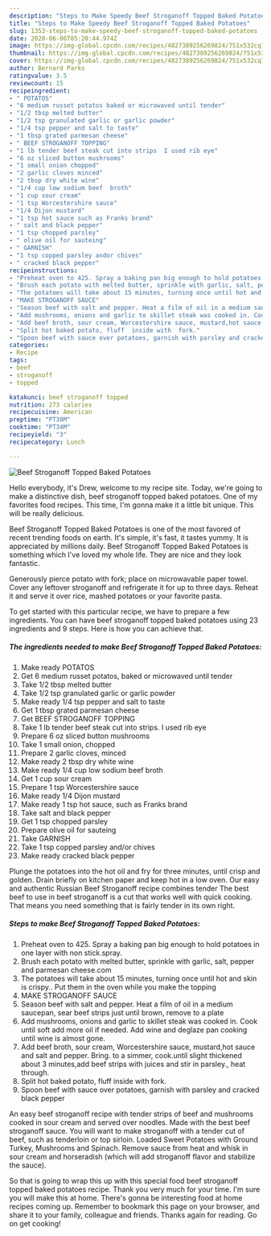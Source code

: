 ```yaml
---
description: "Steps to Make Speedy Beef Stroganoff Topped Baked Potatoes"
title: "Steps to Make Speedy Beef Stroganoff Topped Baked Potatoes"
slug: 1353-steps-to-make-speedy-beef-stroganoff-topped-baked-potatoes
date: 2020-06-06T05:20:44.974Z
image: https://img-global.cpcdn.com/recipes/4827389256269824/751x532cq70/beef-stroganoff-topped-baked-potatoes-recipe-main-photo.jpg
thumbnail: https://img-global.cpcdn.com/recipes/4827389256269824/751x532cq70/beef-stroganoff-topped-baked-potatoes-recipe-main-photo.jpg
cover: https://img-global.cpcdn.com/recipes/4827389256269824/751x532cq70/beef-stroganoff-topped-baked-potatoes-recipe-main-photo.jpg
author: Bernard Parks
ratingvalue: 3.5
reviewcount: 15
recipeingredient:
- " POTATOS"
- "6 medium russet potatos baked or microwaved until tender"
- "1/2 tbsp melted butter"
- "1/2 tsp granulated garlic or garlic powder"
- "1/4 tsp pepper and salt to taste"
- "1 tbsp grated parmesan cheese"
- " BEEF STROGANOFF TOPPING"
- "1 lb tender beef steak cut into strips  I used rib eye"
- "6 oz sliced button mushrooms"
- "1 small onion chopped"
- "2 garlic cloves minced"
- "2 tbsp dry white wine"
- "1/4 cup low sodium beef  broth"
- "1 cup sour cream"
- "1 tsp Worcestershire sauce"
- "1/4 Dijon mustard"
- "1 tsp hot sauce such as Franks brand"
- " salt and black pepper"
- "1 tsp chopped parsley"
- " olive oil for sauteing"
- " GARNISH"
- "1 tsp copped parsley andor chives"
- " cracked black pepper"
recipeinstructions:
- "Preheat oven to 425. Spray a baking pan big enough to hold potatoes in one layer with non stick.spray."
- "Brush each potato with melted butter, sprinkle with garlic, salt, pepper and parmesan cheese.com"
- "The potatoes will take about 15 minutes, turning once until hot and skin is crispy.. Put them in the oven while you make the topping"
- "MAKE STROGANOFF SAUCE"
- "Season beef with salt and pepper. Heat a film of oil in a medium saucepan, sear beef strips just until brown, remove to a plate"
- "Add mushrooms, onions and garlic to skillet steak was cooked in. Cook until soft add more oil if needed. Add wine and deglaze pan cooking until wine is almost gone."
- "Add beef broth, sour cream, Worcestershire sauce, mustard,hot sauce and salt and pepper. Bring. to a simmer, cook.until slight thickened about 3 minutes,add beef strips with juices and stir in parsley., heat through."
- "Split hot baked potato, fluff  inside with  fork."
- "Spoon beef with sauce over potatoes, garnish with parsley and cracked black pepper"
categories:
- Recipe
tags:
- beef
- stroganoff
- topped

katakunci: beef stroganoff topped 
nutrition: 273 calories
recipecuisine: American
preptime: "PT38M"
cooktime: "PT34M"
recipeyield: "3"
recipecategory: Lunch

---
```



![Beef Stroganoff Topped Baked Potatoes](https://img-global.cpcdn.com/recipes/4827389256269824/751x532cq70/beef-stroganoff-topped-baked-potatoes-recipe-main-photo.jpg)

Hello everybody, it's Drew, welcome to my recipe site. Today, we're going to make a distinctive dish, beef stroganoff topped baked potatoes. One of my favorites food recipes. This time, I'm gonna make it a little bit unique. This will be really delicious.

Beef Stroganoff Topped Baked Potatoes is one of the most favored of recent trending foods on earth. It's simple, it's fast, it tastes yummy. It is appreciated by millions daily. Beef Stroganoff Topped Baked Potatoes is something which I've loved my whole life. They are nice and they look fantastic.

Generously pierce potato with fork; place on microwavable paper towel. Cover any leftover stroganoff and refrigerate it for up to three days. Reheat it and serve it over rice, mashed potatoes or your favorite pasta.


To get started with this particular recipe, we have to prepare a few ingredients. You can have beef stroganoff topped baked potatoes using 23 ingredients and 9 steps. Here is how you can achieve that.

<!--inarticleads1-->

##### The ingredients needed to make Beef Stroganoff Topped Baked Potatoes:

1. Make ready  POTATOS
1. Get 6 medium russet potatos, baked or microwaved until tender
1. Take 1/2 tbsp melted butter
1. Take 1/2 tsp granulated garlic or garlic powder
1. Make ready 1/4 tsp pepper and salt to taste
1. Get 1 tbsp grated parmesan cheese
1. Get  BEEF STROGANOFF TOPPING
1. Take 1 lb tender beef steak cut into strips.  I used rib eye
1. Prepare 6 oz sliced button mushrooms
1. Take 1 small onion, chopped
1. Prepare 2 garlic cloves, minced
1. Make ready 2 tbsp dry white wine
1. Make ready 1/4 cup low sodium beef  broth
1. Get 1 cup sour cream
1. Prepare 1 tsp Worcestershire sauce
1. Make ready 1/4 Dijon mustard
1. Make ready 1 tsp hot sauce, such as Franks brand
1. Take  salt and black pepper
1. Get 1 tsp chopped parsley
1. Prepare  olive oil for sauteing
1. Take  GARNISH
1. Take 1 tsp copped parsley and/or chives
1. Make ready  cracked black pepper


Plunge the potatoes into the hot oil and fry for three minutes, until crisp and golden. Drain briefly on kitchen paper and keep hot in a low oven. Our easy and authentic Russian Beef Stroganoff recipe combines tender The best beef to use in beef stroganoff is a cut that works well with quick cooking. That means you need something that is fairly tender in its own right. 

<!--inarticleads2-->

##### Steps to make Beef Stroganoff Topped Baked Potatoes:

1. Preheat oven to 425. Spray a baking pan big enough to hold potatoes in one layer with non stick.spray.
1. Brush each potato with melted butter, sprinkle with garlic, salt, pepper and parmesan cheese.com
1. The potatoes will take about 15 minutes, turning once until hot and skin is crispy.. Put them in the oven while you make the topping
1. MAKE STROGANOFF SAUCE
1. Season beef with salt and pepper. Heat a film of oil in a medium saucepan, sear beef strips just until brown, remove to a plate
1. Add mushrooms, onions and garlic to skillet steak was cooked in. Cook until soft add more oil if needed. Add wine and deglaze pan cooking until wine is almost gone.
1. Add beef broth, sour cream, Worcestershire sauce, mustard,hot sauce and salt and pepper. Bring. to a simmer, cook.until slight thickened about 3 minutes,add beef strips with juices and stir in parsley., heat through.
1. Split hot baked potato, fluff  inside with  fork.
1. Spoon beef with sauce over potatoes, garnish with parsley and cracked black pepper


An easy beef stroganoff recipe with tender strips of beef and mushrooms cooked in sour cream and served over noodles. Made with the best beef stroganoff sauce. You will want to make stroganoff with a tender cut of beef, such as tenderloin or top sirloin. Loaded Sweet Potatoes with Ground Turkey, Mushrooms and Spinach. Remove sauce from heat and whisk in sour cream and horseradish (which will add stroganoff flavor and stabilize the sauce). 

So that is going to wrap this up with this special food beef stroganoff topped baked potatoes recipe. Thank you very much for your time. I'm sure you will make this at home. There's gonna be interesting food at home recipes coming up. Remember to bookmark this page on your browser, and share it to your family, colleague and friends. Thanks again for reading. Go on get cooking!
